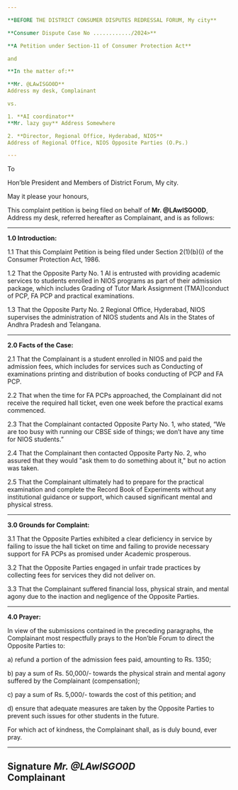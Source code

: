 ```yaml
---

**BEFORE THE DISTRICT CONSUMER DISPUTES REDRESSAL FORUM, My city**

**Consumer Dispute Case No ............/2024>**  

**A Petition under Section-11 of Consumer Protection Act**  

and  

**In the matter of:**  

**Mr. @LAwISGO0D**
Address my desk, Complainant  

vs.  

1. **AI coordinator**  
**Mr. lazy guy** Address Somewhere

2. **Director, Regional Office, Hyderabad, NIOS**  
Address of Regional Office, NIOS Opposite Parties (O.Ps.)  

---
```


To

Hon’ble President and Members of District Forum, My city.

May it please your honours,  

This complaint petition is being filed on behalf of **Mr. @LAwISGO0D**, Address my desk, referred hereafter as Complainant, and is as follows:  

---

**1.0 Introduction:**

1.1 That this Complaint Petition is being filed under Section 2(1)(b)(i) of the Consumer Protection Act, 1986.  

1.2 That the Opposite Party No. 1 AI is entrusted with providing academic services to students enrolled in NIOS programs as part of their admission package, which includes
Grading of  Tutor Mark Assignment (TMA))conduct of PCP, FA PCP and practical examinations.

1.3 That the Opposite Party No. 2 Regional Office, Hyderabad, NIOS supervises the administration of NIOS students and AIs in the States of Andhra Pradesh and Telangana.  

---

**2.0 Facts of the Case:**

2.1 That the Complainant is a student enrolled in NIOS and paid the admission fees, which includes for services such as Conducting of examinations printing and distribution of books conducting of PCP and FA PCP.  

2.2 That when the time for FA PCPs approached, the Complainant did not receive the required hall ticket, even one week before the practical exams commenced.  

2.3 That the Complainant contacted Opposite Party No. 1, who stated, “We are too busy with running our CBSE side of things; we don’t have any time for NIOS students.”  

2.4 That the Complainant then contacted Opposite Party No. 2, who assured that they would "ask them to do something about it," but no action was taken.  

2.5 That the Complainant ultimately had to prepare for the practical examination and complete the Record Book of Experiments without any institutional guidance or support, which caused significant mental and physical stress.  

---

**3.0 Grounds for Complaint:**

3.1 That the Opposite Parties exhibited a clear deficiency in service by failing to issue the hall ticket on time and failing to provide necessary support for FA PCPs as promised under Academic prosperous.  

3.2 That the Opposite Parties engaged in unfair trade practices by collecting fees for services they did not deliver on.  

3.3 That the Complainant suffered financial loss, physical strain, and mental agony due to the inaction and negligence of the Opposite Parties.  

---

**4.0 Prayer:** 

In view of the submissions contained in the preceding paragraphs, the Complainant most respectfully prays to the Hon’ble Forum to direct the Opposite Parties to:  

a) refund a portion of the admission fees paid, amounting to Rs. 1350;

b) pay a sum of Rs. 50,000/- towards the physical strain and mental agony suffered by the Complainant (compensation);

c) pay a sum of Rs. 5,000/- towards the cost of this petition; and 

d) ensure that adequate measures are taken by the Opposite Parties to prevent such issues for other students in the future.  

For which act of kindness, the Complainant shall, as is duly bound, ever pray.  

---

**Signature** *Mr. @LAwISGO0D*  
**Complainant**
---
